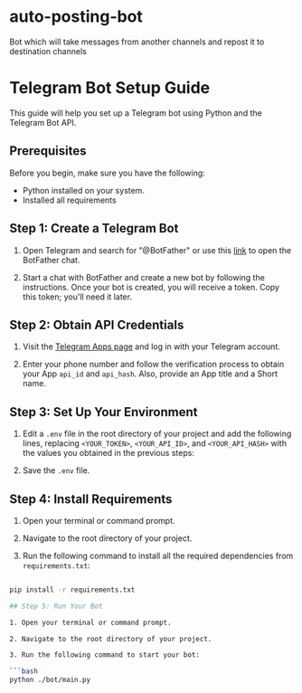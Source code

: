 # auto-posting-bot
Bot which will take messages from another channels and repost it to destination channels

# Telegram Bot Setup Guide

This guide will help you set up a Telegram bot using Python and the Telegram Bot API.

## Prerequisites

Before you begin, make sure you have the following:

- Python installed on your system.
- Installed all requirements 

## Step 1: Create a Telegram Bot

1. Open Telegram and search for "@BotFather" or use this [link](https://t.me/BotFather) to open the BotFather chat.

2. Start a chat with BotFather and create a new bot by following the instructions. Once your bot is created, you will receive a token. Copy this token; you'll need it later.

## Step 2: Obtain API Credentials

1. Visit the [Telegram Apps page](https://my.telegram.org/auth?to=apps) and log in with your Telegram account.

2. Enter your phone number and follow the verification process to obtain your App `api_id` and `api_hash`. Also, provide an App title and a Short name.

## Step 3: Set Up Your Environment

1. Edit a `.env` file in the root directory of your project and add the following lines, replacing `<YOUR_TOKEN>`, `<YOUR_API_ID>`, and `<YOUR_API_HASH>` with the values you obtained in the previous steps:

2. Save the `.env` file.

## Step 4: Install Requirements

1. Open your terminal or command prompt.

2. Navigate to the root directory of your project.

3. Run the following command to install all the required dependencies from `requirements.txt`:

```bash

pip install -r requirements.txt

## Step 5: Run Your Bot

1. Open your terminal or command prompt.

2. Navigate to the root directory of your project.

3. Run the following command to start your bot:

```bash
python ./bot/main.py
